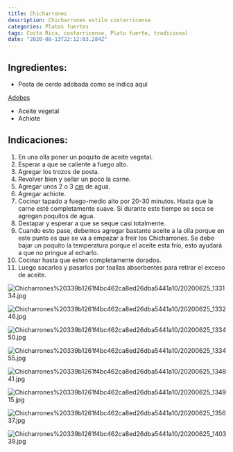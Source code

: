 ```yaml
---
title: Chicharrones
description: Chicharrones estilo costarricense
categories: Platos fuertes
tags: Costa Rica, costarricense, Plato fuerte, tradicional
date: "2020-08-13T22:12:03.284Z"
---
```


## Ingredientes:

- Posta de cerdo adobada como se indica aquí

[Adobes ](https://www.notion.so/Adobes-4c61df92a4b64357801ad1f68a71e99f)

- Aceite vegetal
- Achiote

## Indicaciones:

1. En una olla poner un poquito de aceite vegetal.
2. Esperar a que se caliente a fuego alto.
3. Agregar los trozos de posta.
4. Revolver bien y sellar un poco la carne.
5. Agregar unos 2 o 3 [cm](http://cm.de) de agua.
6. Agregar achiote.
7. Cocinar tapado a fuego-medio alto por 20-30 minutos. Hasta que la carne esté completamente suave. Si durante este tiempo se seca se agregan poquitos de agua. 
8. Destapar y esperar a que se seque casi totalmente. 
9. Cuando esto pase, debemos agregar bastante aceite a la olla porque en este punto es que se va a empezar a freír los Chicharrones. Se debe bajar un poquito la temperatura porque el aceite esta frío, esto ayudará a que no pringue al echarlo.
10. Cocinar hasta que esten completamente dorados.
11. Luego sacarlos y pasarlos por toallas absorbentes para retirar el exceso de aceite.

![Chicharrones%20339b1261f4bc462ca8ed26dba5441a10/20200625_133134.jpg](Chicharrones%20339b1261f4bc462ca8ed26dba5441a10/20200625_133134.jpg)

![Chicharrones%20339b1261f4bc462ca8ed26dba5441a10/20200625_133246.jpg](Chicharrones%20339b1261f4bc462ca8ed26dba5441a10/20200625_133246.jpg)

![Chicharrones%20339b1261f4bc462ca8ed26dba5441a10/20200625_133450.jpg](Chicharrones%20339b1261f4bc462ca8ed26dba5441a10/20200625_133450.jpg)

![Chicharrones%20339b1261f4bc462ca8ed26dba5441a10/20200625_133455.jpg](Chicharrones%20339b1261f4bc462ca8ed26dba5441a10/20200625_133455.jpg)

![Chicharrones%20339b1261f4bc462ca8ed26dba5441a10/20200625_134841.jpg](Chicharrones%20339b1261f4bc462ca8ed26dba5441a10/20200625_134841.jpg)

![Chicharrones%20339b1261f4bc462ca8ed26dba5441a10/20200625_134915.jpg](Chicharrones%20339b1261f4bc462ca8ed26dba5441a10/20200625_134915.jpg)

![Chicharrones%20339b1261f4bc462ca8ed26dba5441a10/20200625_135637.jpg](Chicharrones%20339b1261f4bc462ca8ed26dba5441a10/20200625_135637.jpg)

![Chicharrones%20339b1261f4bc462ca8ed26dba5441a10/20200625_140339.jpg](Chicharrones%20339b1261f4bc462ca8ed26dba5441a10/20200625_140339.jpg)